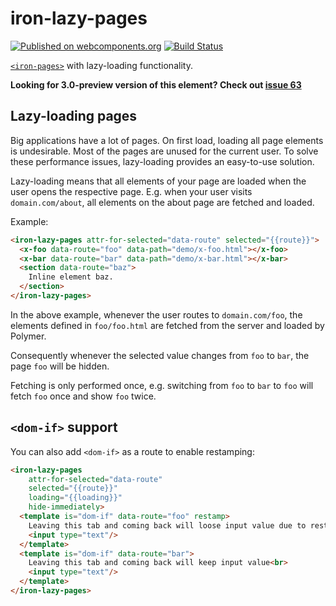 # iron-lazy-pages

[![Published on webcomponents.org](https://img.shields.io/badge/webcomponents.org-published-blue.svg)](https://www.webcomponents.org/element/timvdlippe/iron-lazy-pages)
[![Build Status](https://travis-ci.org/TimvdLippe/iron-lazy-pages.svg?branch=master)](https://travis-ci.org/TimvdLippe/iron-lazy-pages)

[`<iron-pages>`](https://github.com/PolymerElements/iron-pages) with lazy-loading functionality.

**Looking for 3.0-preview version of this element? Check out [issue 63](https://github.com/TimvdLippe/iron-lazy-pages/issues/63)**

## Lazy-loading pages

Big applications have a lot of pages. On first load, loading all page elements
is undesirable. Most of the pages are unused for the current user. To solve
these performance issues, lazy-loading provides an easy-to-use solution.

Lazy-loading means that all elements of your page are loaded when the user
opens the respective page. E.g. when your user visits `domain.com/about`, all
elements on the about page are fetched and loaded.

Example:

<!--
```
<custom-element-demo>
  <template>
    <link rel="import" href="iron-lazy-pages.html">
    <link rel="import" href="../paper-tabs/paper-tabs.html">
    <link rel="import" href="../paper-tabs/paper-tab.html">
    <dom-bind>
      <template is="dom-bind">
        <paper-tabs selected="{{route}}" attr-for-selected='key'>
          <paper-tab key='foo'>Foo</paper-tab>
          <paper-tab key='bar'>Bar</paper-tab>
          <paper-tab key='baz'>Baz!</paper-tab>
        </paper-tabs>
        <next-code-block></next-code-block>
      </template>
    </dom-bind>
  </template>
</custom-element-demo>
```
-->
```html
<iron-lazy-pages attr-for-selected="data-route" selected="{{route}}">
  <x-foo data-route="foo" data-path="demo/x-foo.html"></x-foo>
  <x-bar data-route="bar" data-path="demo/x-bar.html"></x-bar>
  <section data-route="baz">
    Inline element baz.
  </section>
</iron-lazy-pages>
```

In the above example, whenever the user routes to `domain.com/foo`, the elements defined
in `foo/foo.html` are fetched from the server and loaded by Polymer.

Consequently whenever the selected value changes from `foo` to `bar`, the page `foo`
will be hidden.

Fetching is only performed once, e.g. switching from `foo` to `bar` to `foo` will fetch
`foo` once and show `foo` twice.

## `<dom-if>` support

You can also add `<dom-if>` as a route to enable restamping:
<!--
```
<custom-element-demo>
  <template>
    <link rel="import" href="iron-lazy-pages.html">
    <link rel="import" href="../paper-tabs/paper-tabs.html">
    <link rel="import" href="../paper-tabs/paper-tab.html">
    <dom-bind>
      <template is="dom-bind">
        <paper-tabs selected="{{route}}" attr-for-selected='key'>
          <paper-tab key='foo'>Foo</paper-tab>
          <paper-tab key='bar'>Bar</paper-tab>
        </paper-tabs>
        <next-code-block></next-code-block>
      </template>
    </dom-bind>
  </template>
</custom-element-demo>
```
-->
```html
<iron-lazy-pages
    attr-for-selected="data-route"
    selected="{{route}}"
    loading="{{loading}}"
    hide-immediately>
  <template is="dom-if" data-route="foo" restamp>
    Leaving this tab and coming back will loose input value due to restamp<br>
    <input type="text"/>
  </template>
  <template is="dom-if" data-route="bar">
    Leaving this tab and coming back will keep input value<br>
    <input type="text"/>
  </template>
</iron-lazy-pages>
```
